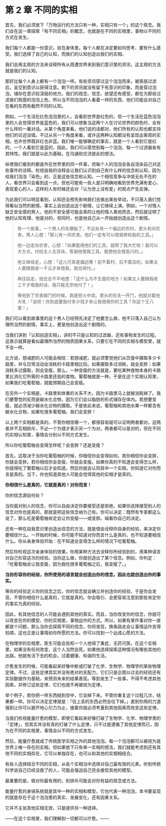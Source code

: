 # 第 2 章 不同的实相

首先，我们必须放下「万物运行的方法只有一种，实相只有一个」的这个观念。我们会在这一章探索「有不同实相」的概念，也就是在不同的实相里，事物以不同的方式在发生。

我们每个人都是一份意识，驻在身体里。每个人都在决定要如何思考、要有什么感受。我们选择了自己的认知，而我们的认知创造出我们的实相。

我们会用主观的方法来诠释所有从周遭世界来到我们意识里的资讯，这主观的方法就是我们的认知。

那好比每个人身上都有一个泡泡一样。有些资讯穿过这个泡泡而来，被表层过滤后，呈交到意识以获得注意。剩下的资讯就没有留下有意识的印象，而是穿过泡泡，储存在意识较深层的地方。我们的观念、信念、欲望还有感受，都在为那些过滤我们观感的泡泡上色，所以当不同泡泡的人看着一样的东西，他们可能会对自己在看的东西有截然不同的认知。

例如，一个生活在红色泡泡里的人，会看到世界是红色的，但一个生活在蓝色泡泡里的人会觉得世界是蓝色的，我们可以想象当这两个人在讨论世界的颜色时，会有什么样的一番对话。从某个角度来看，他们说的话都对，他们所有的认知也都支持他们的论述没错。不过从另一个角度来看，或许这两种认知都没有呈现出客观的实相。也许世界既非红也非蓝。我们唯一能够确定的事实，就是一个人看到它是红的，一个人看到它是蓝的，因此，我们可以感觉到每一个泡泡、每一个过滤器各有其特性。我们就是以此为基础，在沟通和交流彼此的想法。

纵使我们看到的都是外在世界里的同一件事，但每个人的泡泡会各自渲染自己对这些事件的诠释。检视自我的诠释会让我们认识到自己有什么样的信念和认知，因为给我们泡泡「染色」的，正是这些信念和认知。一个相信竞争与冲突无处不在的人，看世界只会看到这一点，但也可能有一些人是只明确地看到世界充满有爱心、表现爱心的人，这样的人有时候还会对「认为世上没有爱」的观点产生反弹。

为此我们可以明显看到，认知还会预先影响我们去做出某些举动，不只落入我们觉得看似当然的剧情，事实上会创造出这个剧情，让它继续上演。例如，一个对情人缺乏安全感的男人，他的不安全感可能会真的让他的情人离他而去，然后就证明了他的认知有理、他是对的，但同时，也是他自己从一开始就创造出这个剧情。

> 有一个故事，一个男人的车爆胎了，不远处有一个偏远的农村，里头有间农舍。男人心想：「那儿有一间农舍。他们一定有可以借我修轮胎的工具。」
>
> 他一边走向农舍，心想：「如果能用他们的工具，就帮了我大忙啦！我可以大方点，付给主人五百块，答谢他借我工具。我想他会很高兴的。」
>
> 他又继续走，心想：「这儿可真是偏远哪！前不着村、后不着店的，如果主人要跟我收一千元才肯借我，我也得付。」
>
> 再往前走，他忿忿不平地想：「这什么鸟不生蛋的地方！如果主人要跟我收三千才借我的话，我只能无奈地付了！」
>
> 等他到了农舍敲门的时候，真是怒火中烧。里头的农夫一开门，他就对着他大吼：「说吧！你到底要我付多少钱才肯让我借用你的工具？你这个王八蛋！」

我们可以看到故事里的这个男人已经预先决定了他要怎么做，他不只落入自己认为理所当然的剧情，事实上，更是他创造出这个剧情的。

当我们讲到「认知创造实相」，讲的不只是认知的过滤器，还有事物发生的过程。这表示就算是看似最理所当然的物质因果关系，只要它在不同的实相与模型里，就不会一样。

比方说，想减肥的人可能会相信：若想减肥，就必须警觉他们从饮食中摄取多少卡路里，并与日常活动会消耗的卡路里相比较。如果摄取多过消耗，就会变胖；如果消耗多过摄取，则会变瘦。那么，一种变瘦的方法就是，要吃某种食物本身的卡路里比消化它所需的卡路里还低的食物。葡萄柚就是一种。于是在这个实相认知里，如果我们吃葡萄柚，就能预期自己会变瘦。

在另外一个实相是，卡路里和体重的关系不大，因为卡路里马上就被消耗掉了。我们要警觉的反而是碳水化合物，因为它们会以脂肪的形式储存在体内。若想要变瘦，就必须减少碳水化合物的摄取。于是依此来说，葡萄柚和其他水果一样都含有碳水化合物，如果吃很多葡萄柚，我们会变胖！

以上两个实相都是真的，不管你相信哪一个，都很容易就可以证明两者都对。这两者并不互相排斥，不必一个为错才表示另一个为对。两者都可以是对的，但在不同的实相认知里，事情会分别以不同方式发生。

所以你吃葡萄柚会变得怎样呢？会变胖？还是变瘦？

首先，这取决于当你吃葡萄柚的时候，你相信你会变得如何。若你相信你会变胖，你就会变胖。若你相信你会变瘦，你就会变瘦。如果你真的不知道会变得怎么样，你就得吃了葡萄柚以后才会知道。然后你就会认同其中一个实相，你知道它对你而言是真的。当下，你也知道其他人可能会觉得其他的实相才是真的。

**你相信什么是真的，它就是真的！对你而言！**

你的信念源自何处？

当你面对别人的信念，你可以自由决定你要接受还是拒绝。如果你选择接受别人的信念对你也是真的，那就是把这些信念纳为己有。你可以决定：既然有专家都这么说了，那么吃是葡萄柚肯定会让你变瘦——或变胖。端看你自己的决定。

还有一种在自我意识里创造出信念的方法，就是借由诠释你自身的经验，来决定你要相信什么。一开始的时候，你可能不知道对你而言什么是真的，也不知道要相信什么。你从亲身体验开始：在不知道会变得怎么样的情况下吃葡萄柚。

然后你检视这次亲身体验的效果。你用某种方法去诠释你所经验到的，用某种语言对自己形容这次的经验。当你这么做，你就创造出了某个信念。例如，你判定：「吃葡萄柚会让我变瘦，因为我吃很多葡萄柚之后，我变瘦了。」

**当你形容你的经验，你所使用的语言就会创造出你的信念，因此也就创造出你的事实。**

等你的经验定义你的信念之后，你的信念就会确立并创造你的经验，于是你会发现，不管你相信什么是真的，它就是真的。你会吸引、会更容易注意到那些肯定你的事实为真的经验。

因此，有其他信念的人可能会遇到其他的真实。而且，当你改变你的信念，你就可以改变在你的模型、你的实相里，事物运作的方式。所以，如果有某件事对你一直都是个问题，那么当你去探索不同的信念，你将发现，换条路走会让事情运作变得较顺，这也正是让事情如你所愿的方法。你可以找到一个达成心愿的方法。

在物理学的实相里，医生可能会告知一个人他得了重症，无药可医。在这个实相里，如果没有任何改变，这个人当然会死。如果他选择探索这种情况有哪些其他的出路，他就有活下去的机会，过着健康、和谐的生活。

疗愈发生的时候，可能看起来好像中断或打破了化学、生物学、物理学的某些物理定律。不过，这些定律其实并没有绝对的支配力，它们只是企图以过去的经验还有实验数据作为基础，来预测未来的结果表现。等到发生了一些事，不得不考虑其他因素，并修订这些定律，它们也就不再被视为定律。

举个例子，若你把一样东西抛到空中，它会掉下来。不管你重复这个过程几次，结果都一样。你可以决定定律就是：「往上丢的东西必然会往下掉。」直到你用的力道强到让你可以避开地心引力为止，接着你就必须考量到其他因素而改变这些定律。

当我们检视能量疗愈的模型，即使它看起来好像打破了生物学、化学、物理学里的「定律」，但其实并没有真的打破了什么定律，只不过是遵循了其他定律而已，因为在不同的实相里，事情会以不同的方式发生。

然后，能量疗愈就成了传统医学实相之外的其他泡泡。每一个泡泡都可以被视为是世界上唯一存在的实相，但如果放下只有单一实相的想法，我们就能考虑到还有其他不同的实相存在，它可以单独存在，也可以和其他的实相相结合。

有些人选择结合不同的实相，从各个实相当中选择对自己最有效的元素。听到传统科学说自己已经没救了的人，可能会强迫自己完全接受其他的模型。

最重要的是，做对你最有用的，别排斥可能会对你有益的观念或方法。

能量疗愈的身镜系统就是其中一种的实相和模型，它也代表一种泡泡，本书要呈现的就是存在于这个泡泡里的真实、发展变化，还有因果关系。

它并不主张其他实相无效，只是提供另一种选择。

——在这个实相里，我们理解到一切都可以疗愈。——
